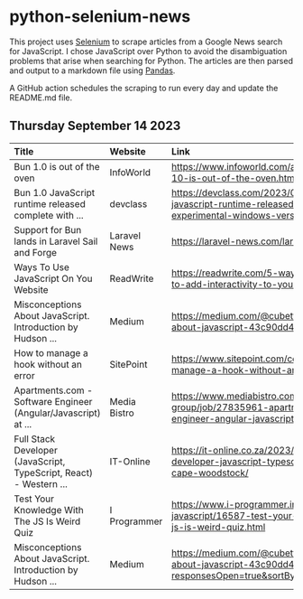 # python-selenium-news

This project uses [Selenium](https://www.seleniumhq.org/) to scrape articles from a Google News search for JavaScript.
I chose JavaScript over Python to avoid the disambiguation problems that arise when searching for Python.
The articles are then parsed and output to a markdown file using [Pandas](https://pandas.pydata.org/).

A GitHub action schedules the scraping to run every day and update the README.md file.

## Thursday September 14 2023


| Title                                                              | Website      | Link                                                                                                                 |
|:-------------------------------------------------------------------|:-------------|:---------------------------------------------------------------------------------------------------------------------|
| Bun 1.0 is out of the oven                                         | InfoWorld    | https://www.infoworld.com/article/3706293/bun-10-is-out-of-the-oven.html                                             |
| Bun 1.0 JavaScript runtime released complete with ...              | devclass     | https://devclass.com/2023/09/11/bun-1-0-javascript-runtime-released-complete-with-experimental-windows-version/      |
| Support for Bun lands in Laravel Sail and Forge                    | Laravel News | https://laravel-news.com/laravel-sail-bun                                                                            |
| Ways To Use JavaScript On You Website                              | ReadWrite    | https://readwrite.com/5-ways-to-use-javascript-to-add-interactivity-to-your-website/                                 |
| Misconceptions About JavaScript. Introduction  by Hudson ...       | Medium       | https://medium.com/@cubettech11/misconceptions-about-javascript-43c90dd455ee                                         |
| How to manage a hook without an error                              | SitePoint    | https://www.sitepoint.com/community/t/how-to-manage-a-hook-without-an-error/426031                                   |
| Apartments.com - Software Engineer (Angular/Javascript) at ...     | Media Bistro | https://www.mediabistro.com/jobs/costar-group/job/27835961-apartments-com-software-engineer-angular-javascript       |
| Full Stack Developer (JavaScript, TypeScript, React) - Western ... | IT-Online    | https://it-online.co.za/2023/09/07/full-stack-developer-javascript-typescript-react-western-cape-woodstock/          |
| Test Your Knowledge With The JS Is Weird Quiz                      | I Programmer | https://www.i-programmer.info/news/167-javascript/16587-test-your-knowledge-with-the-js-is-weird-quiz.html           |
| Misconceptions About JavaScript. Introduction  by Hudson ...       | Medium       | https://medium.com/@cubettech11/misconceptions-about-javascript-43c90dd455ee?responsesOpen=true&sortBy=REVERSE_CHRON |